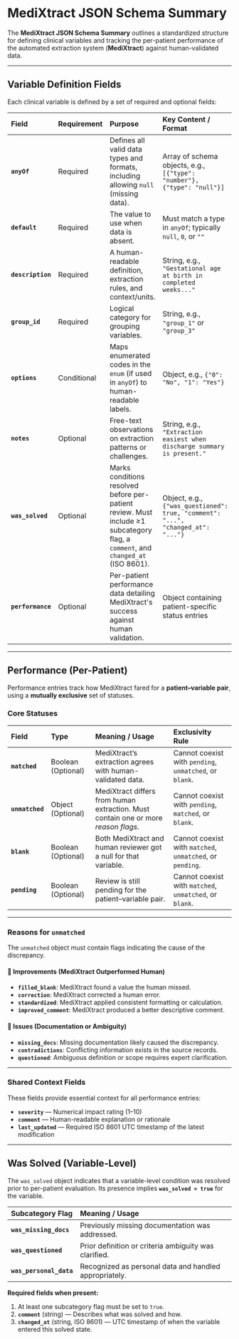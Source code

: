 # MediXtract JSON Schema Summary

The **MediXtract JSON Schema Summary** outlines a standardized structure for defining clinical variables and tracking the per-patient performance of the automated extraction system (**MediXtract**) against human-validated data.

---

## Variable Definition Fields

Each clinical variable is defined by a set of required and optional fields:

| Field             | Requirement | Purpose                                                                                                                          | Key Content / Format                                                            |
| :---------------- | :---------- | :------------------------------------------------------------------------------------------------------------------------------- | :------------------------------------------------------------------------------ |
| **`anyOf`**       | Required    | Defines all valid data types and formats, including allowing `null` (missing data).                                              | Array of schema objects, e.g., `[{"type": "number"}, {"type": "null"}]`         |
| **`default`**     | Required    | The value to use when data is absent.                                                                                            | Must match a type in `anyOf`; typically `null`, `0`, or `""`                    |
| **`description`** | Required    | A human-readable definition, extraction rules, and context/units.                                                                | String, e.g., `"Gestational age at birth in completed weeks..."`                |
| **`group_id`**    | Required    | Logical category for grouping variables.                                                                                         | String, e.g., `"group_1"` or `"group_3"`                                        |
| **`options`**     | Conditional | Maps enumerated codes in the `enum` (if used in `anyOf`) to human-readable labels.                                               | Object, e.g., `{"0": "No", "1": "Yes"}`                                         |
| **`notes`**       | Optional    | Free-text observations on extraction patterns or challenges.                                                                     | String, e.g., `"Extraction easiest when discharge summary is present."`         |
| **`was_solved`**  | Optional    | Marks conditions resolved before per-patient review. Must include ≥1 subcategory flag, a `comment`, and `changed_at` (ISO 8601). | Object, e.g., `{"was_questioned": true, "comment": "...", "changed_at": "..."}` |
| **`performance`** | Optional    | Per-patient performance data detailing MediXtract's success against human validation.                                            | Object containing patient-specific status entries                               |

---

## Performance (Per-Patient)

Performance entries track how MediXtract fared for a **patient–variable pair**, using a **mutually exclusive** set of statuses.

### Core Statuses

| Field           | Type               | Meaning / Usage                                                                    | Exclusivity Rule                                          |
| :-------------- | :----------------- | :--------------------------------------------------------------------------------- | :-------------------------------------------------------- |
| **`matched`**   | Boolean (Optional) | MediXtract’s extraction agrees with human-validated data.                          | Cannot coexist with `pending`, `unmatched`, or `blank`.   |
| **`unmatched`** | Object (Optional)  | MediXtract differs from human extraction. Must contain one or more *reason flags*. | Cannot coexist with `pending`, `matched`, or `blank`.     |
| **`blank`**     | Boolean (Optional) | Both MediXtract and human reviewer got a null for that variable.                   | Cannot coexist with `matched`, `unmatched`, or `pending`. |
| **`pending`**   | Boolean (Optional) | Review is still pending for the patient–variable pair.                             | Cannot coexist with `matched`, `unmatched`, or `blank`.   |

---

### Reasons for `unmatched`

The `unmatched` object must contain flags indicating the cause of the discrepancy.

#### 🔹 Improvements (MediXtract Outperformed Human)

* **`filled_blank`**: MediXtract found a value the human missed.
* **`correction`**: MediXtract corrected a human error.
* **`standardized`**: MediXtract applied consistent formatting or calculation.
* **`improved_comment`**: MediXtract produced a better descriptive comment.

#### 🔹 Issues (Documentation or Ambiguity)

* **`missing_docs`**: Missing documentation likely caused the discrepancy.
* **`contradictions`**: Conflicting information exists in the source records.
* **`questioned`**: Ambiguous definition or scope requires expert clarification.

---

### Shared Context Fields

These fields provide essential context for all performance entries:

* **`severity`** — Numerical impact rating (1–10)
* **`comment`** — Human-readable explanation or rationale
* **`last_updated`** — Required ISO 8601 UTC timestamp of the latest modification

---

## Was Solved (Variable-Level)

The `was_solved` object indicates that a variable-level condition was resolved prior to per-patient evaluation.
Its presence implies **`was_solved = true`** for the variable.

| Subcategory Flag        | Meaning / Usage                                        |
| :---------------------- | :----------------------------------------------------- |
| **`was_missing_docs`**  | Previously missing documentation was addressed.        |
| **`was_questioned`**    | Prior definition or criteria ambiguity was clarified.  |
| **`was_personal_data`** | Recognized as personal data and handled appropriately. |

**Required fields when present:**

1. At least one subcategory flag must be set to `true`.
2. **`comment`** (string) — Describes what was solved and how.
3. **`changed_at`** (string, ISO 8601) — UTC timestamp of when the variable entered this solved state.
